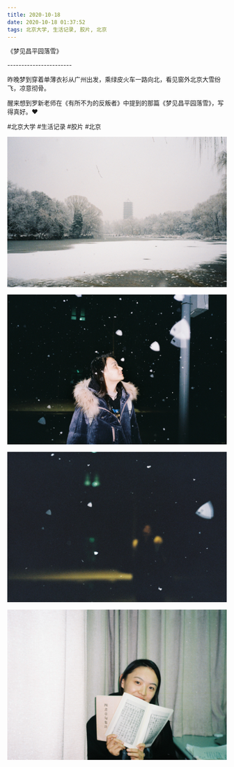 ```yaml
---
title: 2020-10-18
date: 2020-10-18 01:37:52
tags: 北京大学, 生活记录, 胶片, 北京
---
```


<p>《梦见昌平园落雪》</p> 
<p>-----------------------</p> 
<p>昨晚梦到穿着单薄衣衫从广州出发，乘绿皮火车一路向北，看见窗外北京大雪纷飞，凉意彻骨。</p> 
<p>醒来想到罗新老师在《有所不为的反叛者》中提到的那篇《梦见昌平园落雪》，写得真好。❤️</p>

#北京大学 #生活记录 #胶片 #北京

![](/assets/images/2020/10/4b83593f979c472324985d372b17c7ad.jpg)

![](/assets/images/2020/10/788a6cfb31ec2541750036073c457e6c.jpg)

![](/assets/images/2020/10/aa69a4ad4c52e1c7f5c9f55b8de9eac4.jpg)

![](/assets/images/2020/10/37a66aedc6d86cc7d27f9d3a6dfee4fb.jpg)
